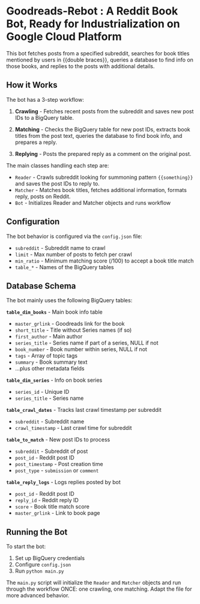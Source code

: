 # Goodreads-Rebot : A Reddit Book Bot, Ready for Industrialization on Google Cloud Platform

This bot fetches posts from a specified subreddit, searches for book titles mentioned by users in {{double braces}}, queries a database to find info on those books, and replies to the posts with additional details.

## How it Works

The bot has a 3-step workflow:

1. **Crawling** - Fetches recent posts from the subreddit and saves new post IDs to a BigQuery table.

2. **Matching** - Checks the BigQuery table for new post IDs, extracts book titles from the post text, queries the database to find book info, and prepares a reply. 

3. **Replying** - Posts the prepared reply as a comment on the original post.

The main classes handling each step are:

- `Reader` - Crawls subreddit looking for summoning pattern `{{something}}` and saves the post IDs to reply to.
- `Matcher` - Matches book titles, fetches additional information, formats reply, posts on Reddit.
- `Bot` - Initializes Reader and Matcher objects and runs workflow

## Configuration

The bot behavior is configured via the `config.json` file:

- `subreddit` - Subreddit name to crawl 
- `limit` - Max number of posts to fetch per crawl
- `min_ratio` - Minimum matching score (/100) to accept a book title match
- `table_*` - Names of the BigQuery tables 

## Database Schema

The bot mainly uses the following BigQuery tables:

**`table_dim_books`** - Main book info table

- `master_grlink` - Goodreads link for the book
- `short_title` - Title without Series names (if so)
- `first_author` - Main author
- `series_title` - Series name if part of a series, NULL if not
- `book_number` - Book number within series, NULL if not
- `tags` - Array of topic tags  
- `summary` - Book summary text
- ...plus other metadata fields

**`table_dim_series`** - Info on book series 

- `series_id` - Unique ID
- `series_title` - Series name

**`table_crawl_dates`** - Tracks last crawl timestamp per subreddit 

- `subreddit` - Subreddit name
- `crawl_timestamp` - Last crawl time for subreddit 

**`table_to_match`** - New post IDs to process 

- `subreddit` - Subreddit of post
- `post_id` - Reddit post ID  
- `post_timestamp` - Post creation time
- `post_type` - `submission` or `comment`

**`table_reply_logs`** - Logs replies posted by bot

- `post_id` - Reddit post ID
- `reply_id` - Reddit reply ID
- `score` - Book title match score
- `master_grlink` - Link to book page

## Running the Bot

To start the bot:

1. Set up BigQuery credentials 
2. Configure `config.json`
3. Run `python main.py`

The `main.py` script will initialize the `Reader` and `Matcher` objects and run through the workflow ONCE: one crawling, one matching. Adapt the file for more advanced behavior.
